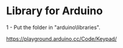 # Library for Arduino

1 - Put the folder in "arduino\libraries\".

https://playground.arduino.cc/Code/Keypad/